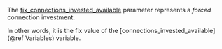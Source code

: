 The [fix\_connections\_invested\_available](@ref) parameter represents a *forced* connection investment.

In other words, it is the fix value of the [connections\_invested\_available](@ref Variables) variable.
